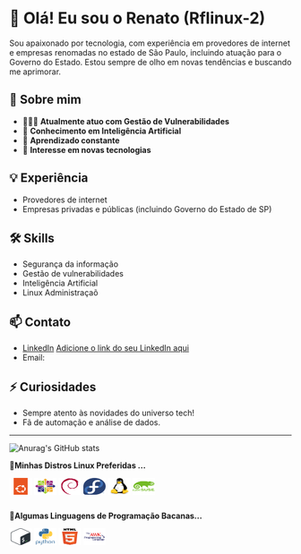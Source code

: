 # 👋 Olá! Eu sou o Renato (Rflinux-2)

Sou apaixonado por tecnologia, com experiência em provedores de internet e empresas renomadas no estado de São Paulo, incluindo atuação para o Governo do Estado. Estou sempre de olho em novas tendências e buscando me aprimorar.

## 🚀 Sobre mim
- 👨🏽‍💻 **Atualmente atuo com Gestão de Vulnerabilidades**
- 🤖 **Conhecimento em Inteligência Artificial**
- 🌱 **Aprendizado constante**
- 👀 **Interesse em novas tecnologias**

## 💡 Experiência
- Provedores de internet
- Empresas privadas e públicas (incluindo Governo do Estado de SP)

## 🛠️ Skills
- Segurança da informação
- Gestão de vulnerabilidades
- Inteligência Artificial
- Linux Administraçaõ

## 📫 Contato
- [LinkedIn](#) [Adicione o link do seu LinkedIn aqui](https://www.linkedin.com/in/reantonio/)
- Email: <!-- Adicione seu email aqui se desejar -->

## ⚡ Curiosidades
- Sempre atento às novidades do universo tech!
- Fã de automação e análise de dados.

---


<!---
Rflinux-2/Rflinux-2 is a ✨ special ✨ repository because its `README.md` (this file) appears on your GitHub profile.
You can click the Preview link to take a look at your changes.
--->

![Anurag's GitHub stats](https://github-readme-stats.vercel.app/api?username=Rflinux-2&show_icons=true&theme=dark)


🐧<b>Minhas Distros Linux Preferidas ...</b>

<div>
<img align="center" alt="Rflinux-2-Ubuntu" height="30" width="40" src="https://raw.githubusercontent.com/devicons/devicon/master/icons/ubuntu/ubuntu-original.svg"/>
<img align="center" alt="Rflinux-2-Centos" height="30" width="40" src="https://raw.githubusercontent.com/devicons/devicon/master/icons/centos/centos-original.svg" />
<img align="center" alt="Rflinux-2-Debian" height="30" width="40" src="https://raw.githubusercontent.com/devicons/devicon/master/icons/debian/debian-original.svg" />
<img align="center" alt="Rflinux-2-Fedora" height="30" width="40" src="https://raw.githubusercontent.com/devicons/devicon/master/icons/fedora/fedora-original.svg" />
<img align="center" alt="Rflinux-2-Linux" height="30" width="40" src="https://raw.githubusercontent.com/devicons/devicon/master/icons/linux/linux-original.svg" />
<img align="center" alt="Rflinux-2-Open Suse" height="30" width="40" src="https://raw.githubusercontent.com/devicons/devicon/master/icons/opensuse/opensuse-original-wordmark.svg"/>
</div>             

##
🐧<b>Algumas Linguagens de Programação Bacanas...</b>

<div>
<img align="center" alt="Rflinux-2-Bash" height="30" width="40" src="https://raw.githubusercontent.com/devicons/devicon/master/icons/bash/bash-original.svg" />
<img align="center" alt="Rflinux-2-Python" height="30" width="40" src="https://raw.githubusercontent.com/devicons/devicon/master/icons/python/python-original-wordmark.svg" />
<img align="center" alt="Rflinux-2-HTML-5" height="30" width="40" src="https://raw.githubusercontent.com/devicons/devicon/master/icons/html5/html5-original-wordmark.svg" /> 
 <img align="center" alt="Rflinux-2-AWK" height="30" width="40" src="https://raw.githubusercontent.com/devicons/devicon/master/icons/awk/awk-original-wordmark.svg" />
</div>
